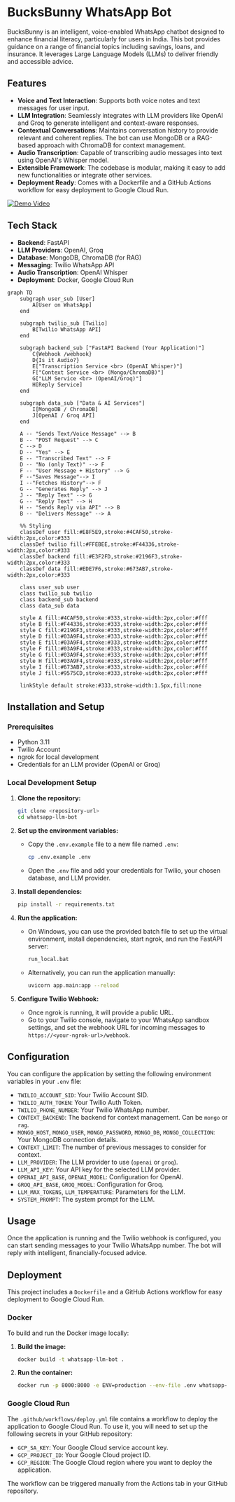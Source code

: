 # BucksBunny WhatsApp Bot

BucksBunny is an intelligent, voice-enabled WhatsApp chatbot designed to enhance financial literacy, particularly for users in India. This bot provides guidance on a range of financial topics including savings, loans, and insurance. It leverages Large Language Models (LLMs) to deliver friendly and accessible advice.

## Features

* **Voice and Text Interaction**: Supports both voice notes and text messages for user input.
* **LLM Integration**: Seamlessly integrates with LLM providers like OpenAI and Groq to generate intelligent and context-aware responses.
* **Contextual Conversations**: Maintains conversation history to provide relevant and coherent replies. The bot can use MongoDB or a RAG-based approach with ChromaDB for context management.
* **Audio Transcription**: Capable of transcribing audio messages into text using OpenAI's Whisper model.
* **Extensible Framework**: The codebase is modular, making it easy to add new functionalities or integrate other services.
* **Deployment Ready**: Comes with a Dockerfile and a GitHub Actions workflow for easy deployment to Google Cloud Run.

[![Demo Video](https://img.youtube.com/vi/L06bvfpWTT4/hqdefault.jpg)](https://youtu.be/L06bvfpWTT4)

## Tech Stack

* **Backend**: FastAPI
* **LLM Providers**: OpenAI, Groq
* **Database**: MongoDB, ChromaDB (for RAG)
* **Messaging**: Twilio WhatsApp API
* **Audio Transcription**: OpenAI Whisper
* **Deployment**: Docker, Google Cloud Run

```mermaid
graph TD
    subgraph user_sub [User]
        A[User on WhatsApp]
    end

    subgraph twilio_sub [Twilio]
        B[Twilio WhatsApp API]
    end

    subgraph backend_sub ["FastAPI Backend (Your Application)"]
        C{Webhook /webhook}
        D{Is it Audio?}
        E["Transcription Service <br> (OpenAI Whisper)"]
        F["Context Service <br> (Mongo/ChromaDB)"]
        G["LLM Service <br> (OpenAI/Groq)"]
        H[Reply Service]
    end

    subgraph data_sub ["Data & AI Services"]
        I[MongoDB / ChromaDB]
        J[OpenAI / Groq API]
    end

    A -- "Sends Text/Voice Message" --> B
    B -- "POST Request" --> C
    C --> D
    D -- "Yes" --> E
    E -- "Transcribed Text" --> F
    D -- "No (only Text)" --> F
    F -- "User Message + History" --> G
    F --"Saves Message"--> I
    I --"Fetches History"--> F
    G -- "Generates Reply" --> J
    J -- "Reply Text" --> G
    G -- "Reply Text" --> H
    H -- "Sends Reply via API" --> B
    B -- "Delivers Message" --> A

    %% Styling
    classDef user fill:#E8F5E9,stroke:#4CAF50,stroke-width:2px,color:#333
    classDef twilio fill:#FFEBEE,stroke:#F44336,stroke-width:2px,color:#333
    classDef backend fill:#E3F2FD,stroke:#2196F3,stroke-width:2px,color:#333
    classDef data fill:#EDE7F6,stroke:#673AB7,stroke-width:2px,color:#333
    
    class user_sub user
    class twilio_sub twilio
    class backend_sub backend
    class data_sub data

    style A fill:#4CAF50,stroke:#333,stroke-width:2px,color:#fff
    style B fill:#F44336,stroke:#333,stroke-width:2px,color:#fff
    style C fill:#2196F3,stroke:#333,stroke-width:2px,color:#fff
    style D fill:#03A9F4,stroke:#333,stroke-width:2px,color:#fff
    style E fill:#03A9F4,stroke:#333,stroke-width:2px,color:#fff
    style F fill:#03A9F4,stroke:#333,stroke-width:2px,color:#fff
    style G fill:#03A9F4,stroke:#333,stroke-width:2px,color:#fff
    style H fill:#03A9F4,stroke:#333,stroke-width:2px,color:#fff
    style I fill:#673AB7,stroke:#333,stroke-width:2px,color:#fff
    style J fill:#9575CD,stroke:#333,stroke-width:2px,color:#fff

    linkStyle default stroke:#333,stroke-width:1.5px,fill:none
```


## Installation and Setup

### Prerequisites

* Python 3.11
* Twilio Account
* ngrok for local development
* Credentials for an LLM provider (OpenAI or Groq)

### Local Development Setup

1.  **Clone the repository:**
    ```bash
    git clone <repository-url>
    cd whatsapp-llm-bot
    ```

2.  **Set up the environment variables:**
    * Copy the `.env.example` file to a new file named `.env`:
        ```bash
        cp .env.example .env
        ```
    * Open the `.env` file and add your credentials for Twilio, your chosen database, and LLM provider.

3.  **Install dependencies:**
    ```bash
    pip install -r requirements.txt
    ```

4.  **Run the application:**
    * On Windows, you can use the provided batch file to set up the virtual environment, install dependencies, start ngrok, and run the FastAPI server:
        ```bash
        run_local.bat
        ```
    * Alternatively, you can run the application manually:
        ```bash
        uvicorn app.main:app --reload
        ```

5.  **Configure Twilio Webhook:**
    * Once ngrok is running, it will provide a public URL.
    * Go to your Twilio console, navigate to your WhatsApp sandbox settings, and set the webhook URL for incoming messages to `https://<your-ngrok-url>/webhook`.

## Configuration

You can configure the application by setting the following environment variables in your `.env` file:

* `TWILIO_ACCOUNT_SID`: Your Twilio Account SID.
* `TWILIO_AUTH_TOKEN`: Your Twilio Auth Token.
* `TWILIO_PHONE_NUMBER`: Your Twilio WhatsApp number.
* `CONTEXT_BACKEND`: The backend for context management. Can be `mongo` or `rag`.
* `MONGO_HOST`, `MONGO_USER`, `MONGO_PASSWORD`, `MONGO_DB`, `MONGO_COLLECTION`: Your MongoDB connection details.
* `CONTEXT_LIMIT`: The number of previous messages to consider for context.
* `LLM_PROVIDER`: The LLM provider to use (`openai` or `groq`).
* `LLM_API_KEY`: Your API key for the selected LLM provider.
* `OPENAI_API_BASE`, `OPENAI_MODEL`: Configuration for OpenAI.
* `GROQ_API_BASE`, `GROQ_MODEL`: Configuration for Groq.
* `LLM_MAX_TOKENS`, `LLM_TEMPERATURE`: Parameters for the LLM.
* `SYSTEM_PROMPT`: The system prompt for the LLM.

## Usage

Once the application is running and the Twilio webhook is configured, you can start sending messages to your Twilio WhatsApp number. The bot will reply with intelligent, financially-focused advice.

## Deployment

This project includes a `Dockerfile` and a GitHub Actions workflow for easy deployment to Google Cloud Run.

### Docker

To build and run the Docker image locally:

1.  **Build the image:**
    ```bash
    docker build -t whatsapp-llm-bot .
    ```
2.  **Run the container:**
    ```bash
    docker run -p 8000:8000 -e ENV=production --env-file .env whatsapp-llm-bot
    ```

### Google Cloud Run

The `.github/workflows/deploy.yml` file contains a workflow to deploy the application to Google Cloud Run. To use it, you will need to set up the following secrets in your GitHub repository:

* `GCP_SA_KEY`: Your Google Cloud service account key.
* `GCP_PROJECT_ID`: Your Google Cloud project ID.
* `GCP_REGION`: The Google Cloud region where you want to deploy the application.

The workflow can be triggered manually from the Actions tab in your GitHub repository.



